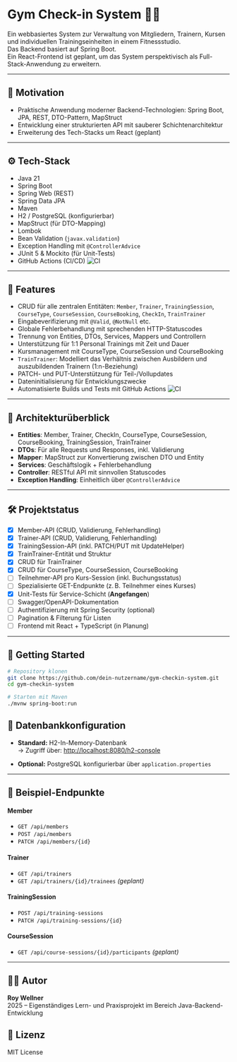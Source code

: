 # Gym Check-in System 🏋️‍♂️

Ein webbasiertes System zur Verwaltung von Mitgliedern, Trainern, Kursen und individuellen Trainingseinheiten in einem Fitnessstudio.  
Das Backend basiert auf Spring Boot.  
Ein React-Frontend ist geplant, um das System perspektivisch als Full-Stack-Anwendung zu erweitern.

---

## 📌 Motivation

- Praktische Anwendung moderner Backend-Technologien: Spring Boot, JPA, REST, DTO-Pattern, MapStruct
- Entwicklung einer strukturierten API mit sauberer Schichtenarchitektur
- Erweiterung des Tech-Stacks um React (geplant)

---

## ⚙️ Tech-Stack

- Java 21
- Spring Boot
- Spring Web (REST)
- Spring Data JPA
- Maven
- H2 / PostgreSQL (konfigurierbar)
- MapStruct (für DTO-Mapping)
- Lombok
- Bean Validation (`javax.validation`)
- Exception Handling mit `@ControllerAdvice`
- JUnit 5 & Mockito (für Unit-Tests)
- GitHub Actions (CI/CD) ![CI](https://github.com/korruptengu/gym-checkin-system/actions/workflows/ci.yml/badge.svg) 

---

## 📁 Features

- CRUD für alle zentralen Entitäten: `Member`, `Trainer`, `TrainingSession`, `CourseType`, `CourseSession`, `CourseBooking`, `CheckIn`, `TrainTrainer`
- Eingabeverifizierung mit `@Valid`, `@NotNull` etc.
- Globale Fehlerbehandlung mit sprechenden HTTP-Statuscodes
- Trennung von Entities, DTOs, Services, Mappers und Controllern
- Unterstützung für 1:1 Personal Trainings mit Zeit und Dauer
- Kursmanagement mit CourseType, CourseSession und CourseBooking
- `TrainTrainer`: Modelliert das Verhältnis zwischen Ausbildern und auszubildenden Trainern (1:n-Beziehung)
- PATCH- und PUT-Unterstützung für Teil-/Vollupdates
- Dateninitialisierung für Entwicklungszwecke
- Automatisierte Builds und Tests mit GitHub Actions ![CI](https://github.com/korruptengu/gym-checkin-system/actions/workflows/ci.yml/badge.svg)

---

## 🧱 Architekturüberblick

- **Entities**: Member, Trainer, CheckIn, CourseType, CourseSession, CourseBooking, TrainingSession, TrainTrainer
- **DTOs**: Für alle Requests und Responses, inkl. Validierung
- **Mapper**: MapStruct zur Konvertierung zwischen DTO und Entity
- **Services**: Geschäftslogik + Fehlerbehandlung
- **Controller**: RESTful API mit sinnvollen Statuscodes
- **Exception Handling**: Einheitlich über `@ControllerAdvice`

---

## 🛠 Projektstatus

- [x] Member-API (CRUD, Validierung, Fehlerhandling)
- [x] Trainer-API (CRUD, Validierung, Fehlerhandling)
- [x] TrainingSession-API (inkl. PATCH/PUT mit UpdateHelper)
- [x] TrainTrainer-Entität und Struktur
- [x] CRUD für TrainTrainer
- [x] CRUD für CourseType, CourseSession, CourseBooking
- [ ] Teilnehmer-API pro Kurs-Session (inkl. Buchungsstatus)
- [ ] Spezialisierte GET-Endpunkte (z. B. Teilnehmer eines Kurses)
- [x] Unit-Tests für Service-Schicht (**Angefangen**)
- [ ] Swagger/OpenAPI-Dokumentation
- [ ] Authentifizierung mit Spring Security (optional)
- [ ] Pagination & Filterung für Listen
- [ ] Frontend mit React + TypeScript (in Planung)

---

## 🚀 Getting Started

```bash
# Repository klonen
git clone https://github.com/dein-nutzername/gym-checkin-system.git
cd gym-checkin-system

# Starten mit Maven
./mvnw spring-boot:run
```

## 🧪 Datenbankkonfiguration

- **Standard:** H2-In-Memory-Datenbank  
  → Zugriff über: [http://localhost:8080/h2-console](http://localhost:8080/h2-console)

- **Optional:** PostgreSQL konfigurierbar über `application.properties`

---

## 🔌 Beispiel-Endpunkte

#### Member
- `GET /api/members`
- `POST /api/members`
- `PATCH /api/members/{id}`

#### Trainer
- `GET /api/trainers`
- `GET /api/trainers/{id}/trainees` *(geplant)*

#### TrainingSession
- `POST /api/training-sessions`
- `PATCH /api/training-sessions/{id}`

#### CourseSession
- `GET /api/course-sessions/{id}/participants` *(geplant)*

---

## 👨‍💻 Autor

**Roy Wellner**  
2025 – Eigenständiges Lern- und Praxisprojekt im Bereich Java-Backend-Entwicklung

## 📄 Lizenz
MIT License